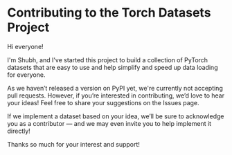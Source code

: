 # Contributing to the Torch Datasets Project

Hi everyone! 

I'm Shubh, and I've started this project to build a collection of PyTorch datasets that are easy to use and help simplify and speed up data loading for everyone.

As we haven’t released a version on PyPI yet, we're currently not accepting pull requests. However, if you’re interested in contributing, we’d love to hear your ideas! Feel free to share your suggestions on the Issues page.

If we implement a dataset based on your idea, we’ll be sure to acknowledge you as a contributor — and we may even invite you to help implement it directly!

Thanks so much for your interest and support! 
